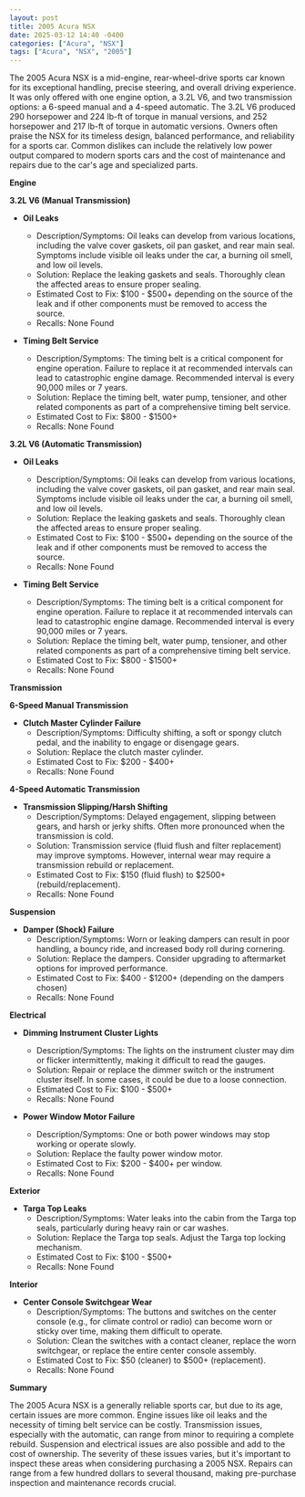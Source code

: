 ```yaml
---
layout: post
title: 2005 Acura NSX
date: 2025-03-12 14:40 -0400
categories: ["Acura", "NSX"]
tags: ["Acura", "NSX", "2005"]
---
```

The 2005 Acura NSX is a mid-engine, rear-wheel-drive sports car known for its exceptional handling, precise steering, and overall driving experience. It was only offered with one engine option, a 3.2L V6, and two transmission options: a 6-speed manual and a 4-speed automatic. The 3.2L V6 produced 290 horsepower and 224 lb-ft of torque in manual versions, and 252 horsepower and 217 lb-ft of torque in automatic versions. Owners often praise the NSX for its timeless design, balanced performance, and reliability for a sports car. Common dislikes can include the relatively low power output compared to modern sports cars and the cost of maintenance and repairs due to the car's age and specialized parts.

**Engine**

**3.2L V6 (Manual Transmission)**

*   **Oil Leaks**
    *   Description/Symptoms: Oil leaks can develop from various locations, including the valve cover gaskets, oil pan gasket, and rear main seal. Symptoms include visible oil leaks under the car, a burning oil smell, and low oil levels.
    *   Solution: Replace the leaking gaskets and seals. Thoroughly clean the affected areas to ensure proper sealing.
    *   Estimated Cost to Fix: $100 - $500+ depending on the source of the leak and if other components must be removed to access the source.
    *   Recalls: None Found

*   **Timing Belt Service**
    *   Description/Symptoms: The timing belt is a critical component for engine operation. Failure to replace it at recommended intervals can lead to catastrophic engine damage. Recommended interval is every 90,000 miles or 7 years.
    *   Solution: Replace the timing belt, water pump, tensioner, and other related components as part of a comprehensive timing belt service.
    *   Estimated Cost to Fix: $800 - $1500+
    *   Recalls: None Found

**3.2L V6 (Automatic Transmission)**

*   **Oil Leaks**
    *   Description/Symptoms: Oil leaks can develop from various locations, including the valve cover gaskets, oil pan gasket, and rear main seal. Symptoms include visible oil leaks under the car, a burning oil smell, and low oil levels.
    *   Solution: Replace the leaking gaskets and seals. Thoroughly clean the affected areas to ensure proper sealing.
    *   Estimated Cost to Fix: $100 - $500+ depending on the source of the leak and if other components must be removed to access the source.
    *   Recalls: None Found

*   **Timing Belt Service**
    *   Description/Symptoms: The timing belt is a critical component for engine operation. Failure to replace it at recommended intervals can lead to catastrophic engine damage. Recommended interval is every 90,000 miles or 7 years.
    *   Solution: Replace the timing belt, water pump, tensioner, and other related components as part of a comprehensive timing belt service.
    *   Estimated Cost to Fix: $800 - $1500+
    *   Recalls: None Found

**Transmission**

**6-Speed Manual Transmission**

*   **Clutch Master Cylinder Failure**
    *   Description/Symptoms: Difficulty shifting, a soft or spongy clutch pedal, and the inability to engage or disengage gears.
    *   Solution: Replace the clutch master cylinder.
    *   Estimated Cost to Fix: $200 - $400+
    *   Recalls: None Found

**4-Speed Automatic Transmission**

*   **Transmission Slipping/Harsh Shifting**
    *   Description/Symptoms: Delayed engagement, slipping between gears, and harsh or jerky shifts. Often more pronounced when the transmission is cold.
    *   Solution: Transmission service (fluid flush and filter replacement) may improve symptoms. However, internal wear may require a transmission rebuild or replacement.
    *   Estimated Cost to Fix: $150 (fluid flush) to $2500+ (rebuild/replacement).
    *   Recalls: None Found

**Suspension**

*   **Damper (Shock) Failure**
    *   Description/Symptoms: Worn or leaking dampers can result in poor handling, a bouncy ride, and increased body roll during cornering.
    *   Solution: Replace the dampers. Consider upgrading to aftermarket options for improved performance.
    *   Estimated Cost to Fix: $400 - $1200+ (depending on the dampers chosen)
    *   Recalls: None Found

**Electrical**

*   **Dimming Instrument Cluster Lights**
    * Description/Symptoms: The lights on the instrument cluster may dim or flicker intermittently, making it difficult to read the gauges.
    * Solution: Repair or replace the dimmer switch or the instrument cluster itself. In some cases, it could be due to a loose connection.
    * Estimated Cost to Fix: $100 - $500+
    * Recalls: None Found

*   **Power Window Motor Failure**
    *   Description/Symptoms: One or both power windows may stop working or operate slowly.
    *   Solution: Replace the faulty power window motor.
    *   Estimated Cost to Fix: $200 - $400+ per window.
    *   Recalls: None Found

**Exterior**

*   **Targa Top Leaks**
    *   Description/Symptoms: Water leaks into the cabin from the Targa top seals, particularly during heavy rain or car washes.
    *   Solution: Replace the Targa top seals. Adjust the Targa top locking mechanism.
    *   Estimated Cost to Fix: $100 - $500+
    *   Recalls: None Found

**Interior**

*   **Center Console Switchgear Wear**
    *   Description/Symptoms: The buttons and switches on the center console (e.g., for climate control or radio) can become worn or sticky over time, making them difficult to operate.
    *   Solution: Clean the switches with a contact cleaner, replace the worn switchgear, or replace the entire center console assembly.
    *   Estimated Cost to Fix: $50 (cleaner) to $500+ (replacement).
    *   Recalls: None Found

**Summary**

The 2005 Acura NSX is a generally reliable sports car, but due to its age, certain issues are more common. Engine issues like oil leaks and the necessity of timing belt service can be costly. Transmission issues, especially with the automatic, can range from minor to requiring a complete rebuild. Suspension and electrical issues are also possible and add to the cost of ownership. The severity of these issues varies, but it's important to inspect these areas when considering purchasing a 2005 NSX. Repairs can range from a few hundred dollars to several thousand, making pre-purchase inspection and maintenance records crucial.

